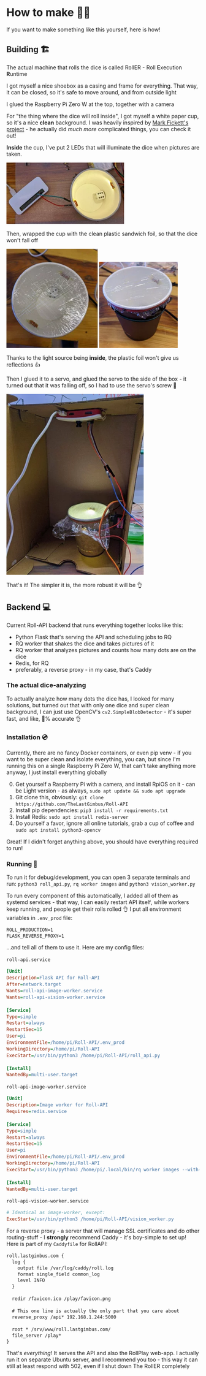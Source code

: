 # How to make :mechanic:

If you want to make something like this yourself, here is how!

## Building :building_construction:

The actual machine that rolls the dice is called RollER - Roll **E**xecution **R**untime

I got myself a nice shoebox as a casing and frame for everything. That way, it can be closed, so it's safe to move
around, and from outside light

I glued the Raspberry Pi Zero W at the top, together with a camera

For "the thing where the dice will roll inside", I got myself a white paper cup, so it's a nice **clean** background.
I was heavily inspired by [Mark Fickett's project](http://www.markfickett.com/stuff/artPage.php?id=389) - he actually
did *much more* complicated things, you can check it out!

**Inside** the cup, I've put 2 LEDs that will illuminate the dice when pictures are taken. 

![Cup with LEDs lighting inside](images/building/cup_leds.webp)

Then, wrapped the cup with the clean plastic sandwich foil, so that the dice won't fall off

![Cup with plastic foil wrapped at the top](images/building/cup_plastic_foil2.webp)
![Cup with plastic foil wrapped at the top](images/building/cup_plastic_foil1.webp)

Thanks to the light source being **inside**, the plastic foil won't give us reflections :+1:

Then I glued it to a servo, and glued the servo to the side of the box - it turned out that it was falling off,
so I had to use the servo's screw :hammer:

![Everything mounted together](images/building/everything_together.webp)

That's it! The simpler it is, the more robust it will be :ok_hand:

## Backend :computer:

Current Roll-API backend that runs everything together looks like this:

- Python Flask that's serving the API and scheduling jobs to RQ
- RQ worker that shakes the dice and takes pictures of it
- RQ worker that analyzes pictures and counts how many dots are on the dice
- Redis, for RQ
- preferably, a reverse proxy - in my case, that's Caddy

### The actual dice-analyzing

To actually analyze how many dots the dice has, I looked for many solutions, but turned out that with only one dice
and super clean background, I can just use OpenCV's `cv2.SimpleBlobDetector` - it's super fast, and like, 
:100:% accurate :ok_hand:

### Installation :cd:

Currently, there are no fancy Docker containers, or even pip venv - if you want to be super clean and isolate
everything, you can, but since I'm running this on a single Raspberry Pi Zero W, that can't take anything more anyway, 
I just install everything globally

0. Get yourself a Raspberry Pi with a camera, and install RpiOS on it - can be Light version - as
   always, `sudo apt update && sudo apt upgrade`
1. Git clone this, obviously: `git clone https://github.com/TheLastGimbus/Roll-API`
2. Install pip dependencies: `pip3 install -r requirements.txt`
3. Install Redis: `sudo apt install redis-server`
4. Do yourself a favor, ignore all online tutorials, grab a cup of coffee and `sudo apt install python3-opencv`

Great! If I didn't forget anything above, you should have everything required to run!

### Running :rocket:

To run it for debug/development, you can open 3 separate terminals and run: `python3 roll_api.py`, `rq worker images`
and `python3 vision_worker.py`

To run every component of this automatically, I added all of them as systemd services - that way, I can easily restart 
API itself, while workers keep running, and people get their rolls rolled :ok_hand: 
I put all environment variables in `.env_prod` file:
```
ROLL_PRODUCTION=1
FLASK_REVERSE_PROXY=1
```
...and tell all of them to use it. Here are my config files:

`roll-api.service`
```ini
[Unit]
Description=Flask API for Roll-API
After=network.target
Wants=roll-api-image-worker.service
Wants=roll-api-vision-worker.service

[Service]
Type=simple
Restart=always
RestartSec=15
User=pi
EnvironmentFile=/home/pi/Roll-API/.env_prod
WorkingDirectory=/home/pi/Roll-API
ExecStart=/usr/bin/python3 /home/pi/Roll-API/roll_api.py

[Install]
WantedBy=multi-user.target
```

`roll-api-image-worker.service`
```ini
[Unit]
Description=Image worker for Roll-API
Requires=redis.service

[Service]
Type=simple
Restart=always
RestartSec=15
User=pi
EnvironmentFile=/home/pi/Roll-API/.env_prod
WorkingDirectory=/home/pi/Roll-API
ExecStart=/usr/bin/python3 /home/pi/.local/bin/rq worker images --with-scheduler

[Install]
WantedBy=multi-user.target
```

`roll-api-vision-worker.service`
```ini
# Identical as image-worker, except:
ExecStart=/usr/bin/python3 /home/pi/Roll-API/vision_worker.py
```

For a reverse proxy - a server that will manage SSL certificates and do other routing-stuff - I **strongly** recommend
Caddy - it's boy-simple to set up! Here is part of my `Caddyfile` for RollAPI:

```
roll.lastgimbus.com {
  log {
    output file /var/log/caddy/roll.log
    format single_field common_log
    level INFO
  }

  redir /favicon.ico /play/favicon.png

  # This one line is actually the only part that you care about
  reverse_proxy /api* 192.168.1.244:5000

  root * /srv/www/roll.lastgimbus.com/
  file_server /play*
}
```

That's *everything*! It serves the API and also the RollPlay web-app. I actually run it on separate Ubuntu server,
and I recommend you too - this way it can still at least respond with 502, even if I shut down The RollER completely

